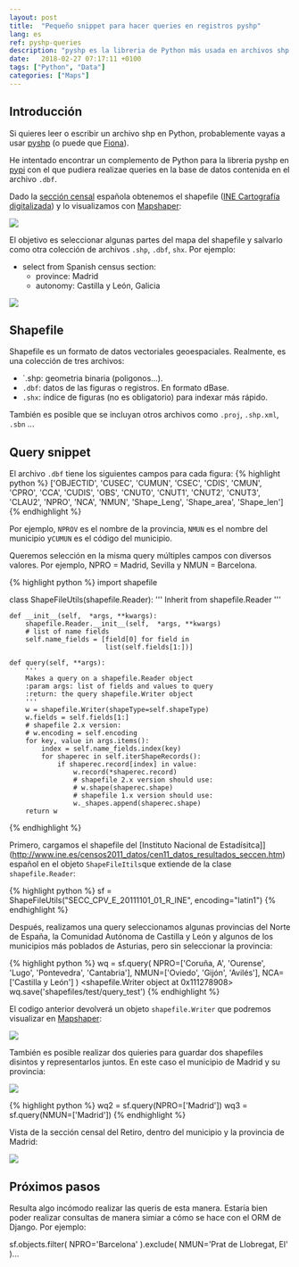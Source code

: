 ```yaml
---
layout: post
title:  "Pequeño snippet para hacer queries en registros pyshp"
lang: es
ref: pyshp-queries
description: "pyshp es la libreria de Python más usada en archivos shp. Vamos a intentar hacer queries con ella."
date:   2018-02-27 07:17:11 +0100
tags: ["Python", "Data"]
categories: ["Maps"]
---
```

## Introducción
Si quieres leer o escribir un archivo shp en Python, probablemente vayas a usar [pyshp](https://github.com/GeospatialPython/pyshp) (o puede que [Fiona](https://pypi.python.org/pypi/Fiona)).

He intentado encontrar un complemento de Python para la libreria pyshp en [pypi](https://pypi.python.org/pypi?:action=browse&show=all&c=391) con el que pudiera realizae queries en la base de datos contenida en el archivo `.dbf`.

Dado la [sección censal](http://en.eustat.eus/documentos/elem_3830/definicion.html) española obtenemos el shapefile ([INE Cartografía digitalizada](http://www.ine.es/censos2011_datos/cen11_datos_resultados_seccen.htm)) y lo visualizamos con [Mapshaper](http://mapshaper.org/):

<div class="full">
    <a href="/assets/posts/{{page.ref}}/spain.png">
    <img class="img-fluid" src="/assets/posts/{{page.ref}}/spain.png">
    </a>
</div>

El objetivo es seleccionar algunas partes del mapa del shapefile y salvarlo como otra colección de archivos `.shp`, `.dbf`, `shx`. Por ejemplo: 
- select from Spanish census section:
    -  province: Madrid 
    -  autonomy: Castilla y León, Galicia

<div class="full">
    <a href="/assets/posts/{{page.ref}}/madrid-castilla-y-leon-galicia.png">
    <img class="img-fluid" src="/assets/posts/{{page.ref}}/madrid-castilla-y-leon-galicia.png">
    </a>
</div>

## Shapefile

Shapefile es un formato de datos vectoriales geoespaciales. Realmente, es una colección de tres archivos:
- `.shp: geometria binaria (poligonos...).
- `.dbf`: datos de las figuras o registros. En formato dBase.
- `.shx`: índice de figuras (no es obligatorio) para indexar más rápido.

También es posible que se incluyan otros archivos como `.proj`, `.shp.xml`, `.sbn` ...

## Query snippet
El archivo `.dbf` tiene los siguientes campos para cada figura:
{% highlight python %}
['OBJECTID', 'CUSEC', 'CUMUN', 'CSEC', 'CDIS', 'CMUN', 'CPRO', 'CCA', 'CUDIS', 'OBS', 'CNUT0', 'CNUT1', 'CNUT2', 'CNUT3', 'CLAU2', 'NPRO', 'NCA', 'NMUN', 'Shape_Leng', 'Shape_area', 'Shape_len']
{% endhighlight %}

Por ejemplo, `NPROV` es el nombre de la provincia, `NMUN` es el nombre del municipio y`CUMUN` es el código del municipio.

Queremos selección en la misma query múltiples campos con diversos valores. Por ejemplo, NPRO = Madrid, Sevilla y NMUN = Barcelona.

{% highlight python %}
import shapefile

class ShapeFileUtils(shapefile.Reader):
    ''' Inherit from shapefile.Reader '''
    
    def __init__(self,  *args, **kwargs):
        shapefile.Reader.__init__(self,  *args, **kwargs)
        # list of name fields
        self.name_fields = [field[0] for field in
                            list(self.fields[1:])]
    
    def query(self, **args):
        '''
        Makes a query on a shapefile.Reader object
        :param args: list of fields and values to query
        :return: the query shapefile.Writer object
        '''
        w = shapefile.Writer(shapeType=self.shapeType)
        w.fields = self.fields[1:]
        # shapefile 2.x version:
        # w.encoding = self.encoding
        for key, value in args.items():
            index = self.name_fields.index(key)
            for shaperec in self.iterShapeRecords():
                if shaperec.record[index] in value:
                    w.record(*shaperec.record)
                    # shapefile 2.x version should use:
                    # w.shape(shaperec.shape)
                    # shapefile 1.x version should use:
                    w._shapes.append(shaperec.shape)
        return w
{% endhighlight %}

Primero, cargamos el shapefile del [Instituto Nacional de Estadísitca]](http://www.ine.es/censos2011_datos/cen11_datos_resultados_seccen.htm) español en el objeto `ShapeFileItils`que extiende de la clase `shapefile.Reader`:

{% highlight python %}
sf = ShapeFileUtils("SECC_CPV_E_20111101_01_R_INE",
                     encoding="latin1")
{% endhighlight %}

Después, realizamos una query seleccionamos algunas provincias del Norte de España, la Comunidad Autónoma de Castilla y León y algunos de los municipios más poblados de Asturias, pero sin seleccionar la provincia:

{% highlight python %}
wq = sf.query(
         NPRO=['Coruña, A', 'Ourense', 'Lugo', 'Pontevedra', 'Cantabria'],
         NMUN=['Oviedo', 'Gijón', 'Avilés'],
         NCA=['Castilla y León']
    )
<shapefile.Writer object at 0x111278908>
wq.save('shapefiles/test/query_test')
{% endhighlight %}

El codigo anterior devolverá un objeto `shapefile.Writer` que podremos visualizar en [Mapshaper](http://mapshaper.org/):

<div class="full">
    <a href="/assets/posts/{{page.ref}}/galicia-castilla-y-leon-cantabria-asturias-municipios.png">
    <img class="img-fluid" src="/assets/posts/{{page.ref}}/galicia-castilla-y-leon-cantabria-asturias-municipios.png">
    </a>
</div>

También es posible realizar dos quieries para guardar dos shapefiles disintos y representarlos juntos. En este caso el municipio de Madrid y su provincia:

<div class="full">
    <a href="/assets/posts/{{page.ref}}/madrid-madrid.png">
    <img class="img-fluid" src="/assets/posts/{{page.ref}}/madrid-madrid.png">
    </a>
</div>

{% highlight python %}
wq2 = sf.query(NPRO=['Madrid'])
wq3 = sf.query(NMUN=['Madrid'])
{% endhighlight %}

Vista de la sección censal del Retiro, dentro del municipio y la provincia de Madrid:

<div class="full">
    <a href="/assets/posts/{{page.ref}}/madrid-madrid-retiro.png">
    <img class="img-fluid" src="/assets/posts/{{page.ref}}/madrid-madrid-retiro.png">
    </a>
</div>

## Próximos pasos

Resulta algo incómodo realizar las queris de esta manera. Estaría bien poder realizar consultas de manera simiar a cómo se hace con el ORM de Django. Por ejemplo:

 sf.objects.filter(
    NPRO='Barcelona'
).exclude(
    NMUN='Prat de Llobregat, El'
)...
